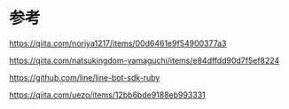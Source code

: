# 参考

https://qiita.com/noriya1217/items/00d6461e9f54900377a3

https://qiita.com/natsukingdom-yamaguchi/items/e84dffdd90d7f5ef8224

https://github.com/line/line-bot-sdk-ruby

https://qiita.com/uezo/items/12bb6bde9188eb993331
